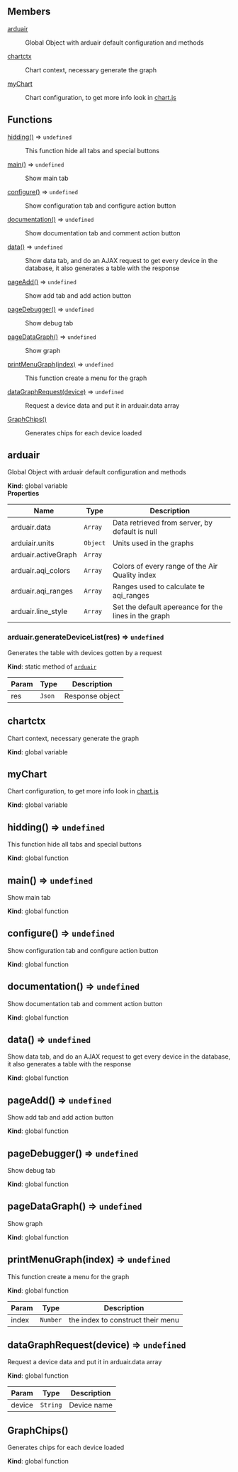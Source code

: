 ## Members

<dl>
<dt><a href="#arduair">arduair</a></dt>
<dd><p>Global Object with arduair default configuration and methods</p>
</dd>
<dt><a href="#chartctx">chartctx</a></dt>
<dd><p>Chart context, necessary  generate the graph</p>
</dd>
<dt><a href="#myChart">myChart</a></dt>
<dd><p>Chart configuration, to get more info look in <a href="http://www.chartjs.org/">chart.js</a></p>
</dd>
</dl>

## Functions

<dl>
<dt><a href="#hidding">hidding()</a> ⇒ <code>undefined</code></dt>
<dd><p>This function hide all tabs and special buttons</p>
</dd>
<dt><a href="#main">main()</a> ⇒ <code>undefined</code></dt>
<dd><p>Show main tab</p>
</dd>
<dt><a href="#configure">configure()</a> ⇒ <code>undefined</code></dt>
<dd><p>Show configuration tab and configure action button</p>
</dd>
<dt><a href="#documentation">documentation()</a> ⇒ <code>undefined</code></dt>
<dd><p>Show documentation tab and comment action button</p>
</dd>
<dt><a href="#data">data()</a> ⇒ <code>undefined</code></dt>
<dd><p>Show data tab, and do an AJAX request to get every device in the database, it also generates a table with the response</p>
</dd>
<dt><a href="#pageAdd">pageAdd()</a> ⇒ <code>undefined</code></dt>
<dd><p>Show add tab and add action button</p>
</dd>
<dt><a href="#pageDebugger">pageDebugger()</a> ⇒ <code>undefined</code></dt>
<dd><p>Show debug tab</p>
</dd>
<dt><a href="#pageDataGraph">pageDataGraph()</a> ⇒ <code>undefined</code></dt>
<dd><p>Show graph</p>
</dd>
<dt><a href="#printMenuGraph">printMenuGraph(index)</a> ⇒ <code>undefined</code></dt>
<dd><p>This function create a menu for the graph</p>
</dd>
<dt><a href="#dataGraphRequest">dataGraphRequest(device)</a> ⇒ <code>undefined</code></dt>
<dd><p>Request a device data and put it in arduair.data array</p>
</dd>
<dt><a href="#GraphChips">GraphChips()</a></dt>
<dd><p>Generates chips for each device loaded</p>
</dd>
</dl>

<a name="arduair"></a>

## arduair
Global Object with arduair default configuration and methods

**Kind**: global variable  
**Properties**

| Name | Type | Description |
| --- | --- | --- |
| arduair.data | <code>Array</code> | Data retrieved from server, by default is null |
| arduiair.units | <code>Object</code> | Units used in the graphs |
| arduair.activeGraph | <code>Array</code> |  |
| arduair.aqi_colors | <code>Array</code> | Colors of every range of the Air Quality index |
| arduair.aqi_ranges | <code>Array</code> | Ranges used to calculate te aqi_ranges |
| arduair.line_style | <code>Array</code> | Set the default apereance for the lines in the graph |

<a name="arduair.generateDeviceList"></a>

### arduair.generateDeviceList(res) ⇒ <code>undefined</code>
Generates the table with devices gotten by a request

**Kind**: static method of <code>[arduair](#arduair)</code>  

| Param | Type | Description |
| --- | --- | --- |
| res | <code>Json</code> | Response object |

<a name="chartctx"></a>

## chartctx
Chart context, necessary  generate the graph

**Kind**: global variable  
<a name="myChart"></a>

## myChart
Chart configuration, to get more info look in [chart.js](http://www.chartjs.org/)

**Kind**: global variable  
<a name="hidding"></a>

## hidding() ⇒ <code>undefined</code>
This function hide all tabs and special buttons

**Kind**: global function  
<a name="main"></a>

## main() ⇒ <code>undefined</code>
Show main tab

**Kind**: global function  
<a name="configure"></a>

## configure() ⇒ <code>undefined</code>
Show configuration tab and configure action button

**Kind**: global function  
<a name="documentation"></a>

## documentation() ⇒ <code>undefined</code>
Show documentation tab and comment action button

**Kind**: global function  
<a name="data"></a>

## data() ⇒ <code>undefined</code>
Show data tab, and do an AJAX request to get every device in the database, it also generates a table with the response

**Kind**: global function  
<a name="pageAdd"></a>

## pageAdd() ⇒ <code>undefined</code>
Show add tab and add action button

**Kind**: global function  
<a name="pageDebugger"></a>

## pageDebugger() ⇒ <code>undefined</code>
Show debug tab

**Kind**: global function  
<a name="pageDataGraph"></a>

## pageDataGraph() ⇒ <code>undefined</code>
Show graph

**Kind**: global function  
<a name="printMenuGraph"></a>

## printMenuGraph(index) ⇒ <code>undefined</code>
This function create a menu for the graph

**Kind**: global function  

| Param | Type | Description |
| --- | --- | --- |
| index | <code>Number</code> | the index to construct their menu |

<a name="dataGraphRequest"></a>

## dataGraphRequest(device) ⇒ <code>undefined</code>
Request a device data and put it in arduair.data array

**Kind**: global function  

| Param | Type | Description |
| --- | --- | --- |
| device | <code>String</code> | Device name |

<a name="GraphChips"></a>

## GraphChips()
Generates chips for each device loaded

**Kind**: global function  
